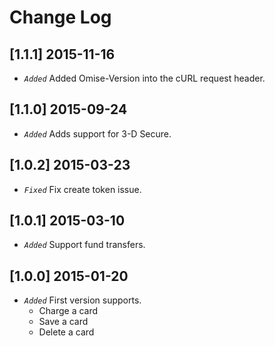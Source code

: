 Change Log
==========

[1.1.1] 2015-11-16
------------
- *`Added`* Added Omise-Version into the cURL request header.

[1.1.0] 2015-09-24
--------------------
- *`Added`* Adds support for 3-D Secure.

[1.0.2] 2015-03-23
--------------------
- *`Fixed`* Fix create token issue.

[1.0.1] 2015-03-10
--------------------
- *`Added`* Support fund transfers.

[1.0.0] 2015-01-20
--------------------
- *`Added`* First version supports.
  - Charge a card
  - Save a card
  - Delete a card


